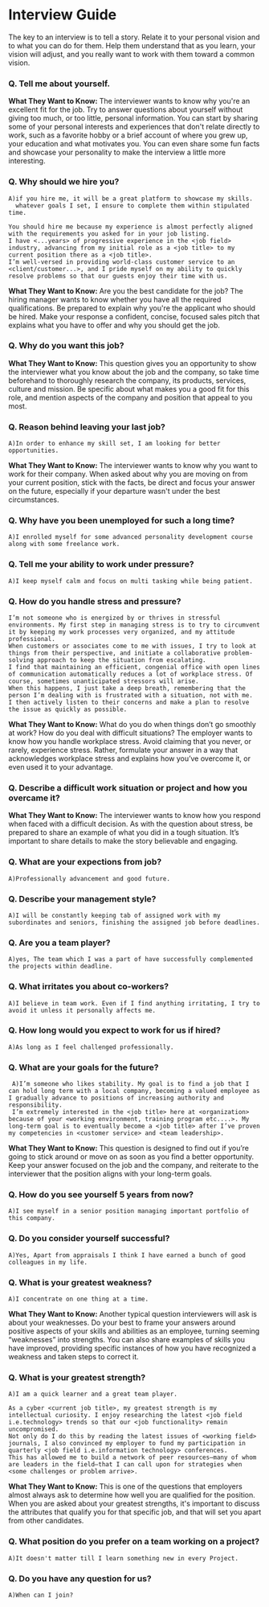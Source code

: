 # Interview Guide
The key to an interview is to tell a story. Relate it to your personal vision and to what you can do for them. Help them understand that as you learn, your vision will adjust, and you really want to work with them toward a common vision.  

### Q. Tell me about yourself.
**What They Want to Know:** The interviewer wants to know why you're an excellent fit for the job. Try to answer questions about yourself without giving too much, or too little, personal information. You can start by sharing some of your personal interests and experiences that don't relate directly to work, such as a favorite hobby or a brief account of where you grew up, your education and what motivates you. You can even share some fun facts and showcase your personality to make the interview a little more interesting.

### Q. Why should we hire you?
```
A)if you hire me, it will be a great platform to showcase my skills.
  whatever goals I set, I ensure to complete them within stipulated time.
```
```
You should hire me because my experience is almost perfectly aligned with the requirements you asked for in your job listing. 
I have <...years> of progressive experience in the <job field> industry, advancing from my initial role as a <job title> to my current position there as a <job title>. 
I’m well-versed in providing world-class customer service to an <client/customer...>, and I pride myself on my ability to quickly resolve problems so that our guests enjoy their time with us.
```
**What They Want to Know:** Are you the best candidate for the job? The hiring manager wants to know whether you have all the required qualifications. Be prepared to explain why you're the applicant who should be hired. Make your response a confident, concise, focused sales pitch that explains what you have to offer and why you should get the job. 

### Q. Why do you want this job?
**What They Want to Know:** This question gives you an opportunity to show the interviewer what you know about the job and the company, so take time beforehand to thoroughly research the company, its products, services, culture and mission. Be specific about what makes you a good fit for this role, and mention aspects of the company and position that appeal to you most.

### Q. Reason behind leaving your last job?
```
A)In order to enhance my skill set, I am looking for better opportunities.
```
**What They Want to Know:** The interviewer wants to know why you want to work for their company. When asked about why you are moving on from your current position, stick with the facts, be direct and focus your answer on the future, especially if your departure wasn't under the best circumstances. 

### Q. Why have you been unemployed for such a long time?
```
A)I enrolled myself for some advanced personality development course along with some freelance work.
```

### Q. Tell me your ability to work under pressure?
```
A)I keep myself calm and focus on multi tasking while being patient.
```

### Q. How do you handle stress and pressure?
```
I’m not someone who is energized by or thrives in stressful environments. My first step in managing stress is to try to circumvent it by keeping my work processes very organized, and my attitude professional. 
When customers or associates come to me with issues, I try to look at things from their perspective, and initiate a collaborative problem-solving approach to keep the situation from escalating. 
I find that maintaining an efficient, congenial office with open lines of communication automatically reduces a lot of workplace stress. Of course, sometimes unanticipated stressors will arise. 
When this happens, I just take a deep breath, remembering that the person I’m dealing with is frustrated with a situation, not with me. 
I then actively listen to their concerns and make a plan to resolve the issue as quickly as possible. 
```
**What They Want to Know:** What do you do when things don’t go smoothly at work? How do you deal with difficult situations? The employer wants to know how you handle workplace stress. Avoid claiming that you never, or rarely, experience stress. Rather, formulate your answer in a way that acknowledges workplace stress and explains how you’ve overcome it, or even used it to your advantage.

### Q. Describe a difficult work situation or project and how you overcame it?
**What They Want to Know:** The interviewer wants to know how you respond when faced with a difficult decision. As with the question about stress, be prepared to share an example of what you did in a tough situation. It’s important to share details to make the story believable and engaging. 

### Q. What are your expections from job?
```
A)Professionally advancement and good future.
```

### Q. Describe your management style?
```
A)I will be constantly keeping tab of assigned work with my subordinates and seniors, finishing the assigned job before deadlines.
```

### Q. Are you a team player?
```
A)yes, The team which I was a part of have successfully complemented the projects within deadline.
```

### Q. What irritates you about co-workers?
```
A)I believe in team work. Even if I find anything irritating, I try to avoid it unless it personally affects me.
```

### Q. How long would you expect to work for us if hired?
```
A)As long as I feel challenged professionally.
```

### Q. What are your goals for the future?
```
 A)I’m someone who likes stability. My goal is to find a job that I can hold long term with a local company, becoming a valued employee as I gradually advance to positions of increasing authority and responsibility.
 I’m extremely interested in the <job title> here at <organization> because of your <working environment, training program etc....>. My long-term goal is to eventually become a <job title> after I’ve proven my competencies in <customer service> and <team leadership>.
```
**What They Want to Know:** This question is designed to find out if you’re going to stick around or move on as soon as you find a better opportunity. Keep your answer focused on the job and the company, and reiterate to the interviewer that the position aligns with your long-term goals.

### Q. How do you see yourself 5 years from now?
```
A)I see myself in a senior position managing important portfolio of this company.
```

### Q. Do you consider yourself successful?
```
A)Yes, Apart from appraisals I think I have earned a bunch of good colleagues in my life.
```

### Q. What is your greatest weakness?
```
A)I concentrate on one thing at a time.
```
**What They Want to Know:** Another typical question interviewers will ask is about your weaknesses. Do your best to frame your answers around positive aspects of your skills and abilities as an employee, turning seeming “weaknesses” into strengths. You can also share examples of skills you have improved, providing specific instances of how you have recognized a weakness and taken steps to correct it.

### Q. What is your greatest strength?
```
A)I am a quick learner and a great team player.
```
```
As a cyber <current job title>, my greatest strength is my intellectual curiosity. I enjoy researching the latest <job field i.e.technology> trends so that our <job functionality> remain uncompromised. 
Not only do I do this by reading the latest issues of <working field> journals, I also convinced my employer to fund my participation in quarterly <job field i.e.information technology> conferences.
This has allowed me to build a network of peer resources—many of whom are leaders in the field—that I can call upon for strategies when <some challenges or problem arrive>.
```
**What They Want to Know:** This is one of the questions that employers almost always ask to determine how well you are qualified for the position. When you are asked about your greatest strengths, it's important to discuss the attributes that qualify you for that specific job, and that will set you apart from other candidates. 

### Q. What position do you prefer on a team working on a project?
```
A)It doesn't matter till I learn something new in every Project.
```

### Q. Do you have any question for us?
```
A)When can I join?
```
